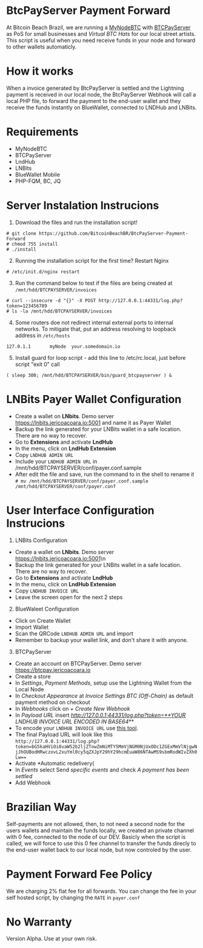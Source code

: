 # BtcPayServer Payment Forward
At Bitcoin Beach Brazil, we are running a [MyNodeBTC](https://mynodebtc.com) with [BTCPayServer](https://btcpayserver.org) as PoS for small businesses and *Virtual BTC Hats* for our local street artists. This script is useful when you need receive funds in your node and forward to other wallets automaticly. 

# How it works
When a invoice generated by BtcPayServer is settled and the Lightning payment is received in our local node, the BtcPayServer Webhook will call a local PHP file, to forward the payment to the end-user wallet and they receive the funds instantly on BlueWallet, connected to LNDHub and LNBits.

# Requirements
 - MyNodeBTC
 - BTCPayServer
 - LndHub
 - LNBits
 - BlueWallet Mobile
 - PHP-FQM, BC, JQ  

# Server Instalation Instrucions
1) Download the files and run the installation script! 
```
# git clone https://github.com/BitcoinBeachBR/BtcPayServer-Payment-Forward
# chmod 755 install
# ./install
```

2) Running the installation script for the first time? Restart Nginx
```
# /etc/init.d/nginx restart
```

3) Run the command below to test if the files are being created at ```/mnt/hdd/BTCPAYSERVER/invoices```
```
# curl --insecure -d "{}" -X POST http://127.0.0.1:44331/log.php?token=123456789
# ls -la /mnt/hdd/BTCPAYSERVER/invoices
```

4) Some routers doe not redirect internal external ports to internal networks. To mitigate that, put an address resolving to loopback address in ```/etc/hosts```
```
127.0.1.1       myNode  your.somedomain.io 
```

5) Install guard for loop script - add this line to /etc/rc.local, just before script "exit 0" call
```
( sleep 300; /mnt/hdd/BTCPAYSERVER/bin/guard_btcpayserver ) &
```

# LNBits Payer Wallet Configuration
 - Create a wallet on **LNbits**. Demo server [htpps://lnbits.jericoacoara.io:5001](htpps://lnbits.jericoacoara.io:5001) and name it as Payer Wallet
 - Backup the link generated for your LNBits wallet in a safe location. There are no way to recover.
 - Go to **Extensions** and activate **LndHub**
 - In the menu, click on **LndHub Extension**
 - Copy ```LNDHUB ADMIN URL```
 - Include your ```LNDHUB ADMIN URL``` in /mnt/hdd/BTCPAYSERVER/conf/payer.conf.sample
 - After edit the file and save, run the command to in the shell to rename it
```# mv /mnt/hdd/BTCPAYSERVER/conf/payer.conf.sample /mnt/hdd/BTCPAYSERVER/conf/payer.conf```


# User Interface Configuration Instrucions
1) LNBits Configuration
- Create a wallet on **LNbits**. Demo server [htpps://lnbits.jericoacoara.io:5001](htpps://lnbits.jericoacoara.io:5001)\n
- Backup the link generated for your LNBits wallet in a safe location. There are no way to recover.
- Go to **Extensions** and activate **LndHub**
- In the menu, click on **LndHub Extension**
- Copy ```LNDHUB INVOICE URL```
- Leave the screen open for the next 2 steps
  
2) BlueWaleet Configuration
- Click on Create Wallet
- Import Wallet
- Scan the QRCode ```LNDHUB ADMIN URL``` and import
- Remember to backup your wallet link, and don't share it with anyone. 
  
3) BTCPayServer 
- Create an account on BTCPayServer. Demo server [htpps://btcpay.jericoacoara.io](htpps://btcpay.jericoacoara.io)
- Create a store
- In *Settings*, *Payment Methods*, setup use the Lightning Wallet from the Local Node 
- In *Checkout Appearance* at *Invoice Settings*  *BTC (Off-Chain)* as default payment method on checkout
- In *Webhooks* click on *+ Create New Webhook* 
- In *Payload URL* insert *http://127.0.0.1:44331/log.php?token=**YOUR LNDHUB INVOICE URL ENCODED IN BASE64***
- To encode your ```LNDHUB INVOICE URL``` use [this tool](https://www.base64encode.org/).
- The final Payload URL will look like this
```http://127.0.0.1:44331/log.php?token=bG5kaHViOi8vaW52b2ljZTowZmNiMTY5MmVjNGM0NjUxODc1ZGExMmVlNjgwNjJhOUBodHRwczovL2xuYml0cy5qZXJpY29hY29hcmEuaW86NTAwMS9sbmRodWIvZXh0Lw==```
- Activate *Automatic redelivery(
- In *Events* select Send *specific events* and check *A payment has been settled*
- Add Webhook

# Brazilian Way
Self-payments are not allowed, then, to not need a second node for the users wallets and maintain the funds locally, we created an private channel with 0 fee, connected to the node of our DEV. Basicly when the script is called, we will force to use this 0 fee channel to transfer the funds direcly to the end-user wallet back to our local node, but now controled by the user. 

# Payment Forward Fee Policy
We are charging 2% flat fee for all forwards. You can change the fee in your self hosted script, by changing the ```RATE``` in ```payer.conf```

# No Warranty
Version Alpha. 
Use at your own risk. 



